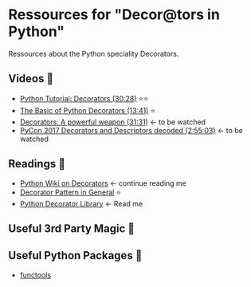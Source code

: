 # Ressources for "Decor@tors in Python"
Ressources about the Python speciality Decorators.

## Videos :movie_camera:
- [Python Tutorial: Decorators (30:28)](https://www.youtube.com/watch?v=FsAPt_9Bf3U&t=7s) :star::star:
- [The Basic of Python Decorators (13:41)](https://www.youtube.com/watch?v=mZ5IwFfqvz8&t=11s) :star:
- [Decorators: A powerful weapon (31:31)](https://www.youtube.com/watch?v=9oyr0mocZTg&t=18s) <- to be watched
- [PyCon 2017 Decorators and Descriptors decoded (2:55:03)](https://www.youtube.com/watch?v=81S01c9zytE&t=3020s) <- to be watched


## Readings :notebook:
- [Python Wiki on Decorators](https://wiki.python.org/moin/PythonDecorators) <- continue reading me
- [Decorator Pattern in General](https://en.wikipedia.org/wiki/Decorator_pattern) :star:
- [Python Decorator Library](https://wiki.python.org/moin/PythonDecoratorLibrary) <- Read me

## Useful 3rd Party Magic :crystal_ball:

## Useful Python Packages :rocket:
- [functools](https://docs.python.org/3/library/functools.html)
